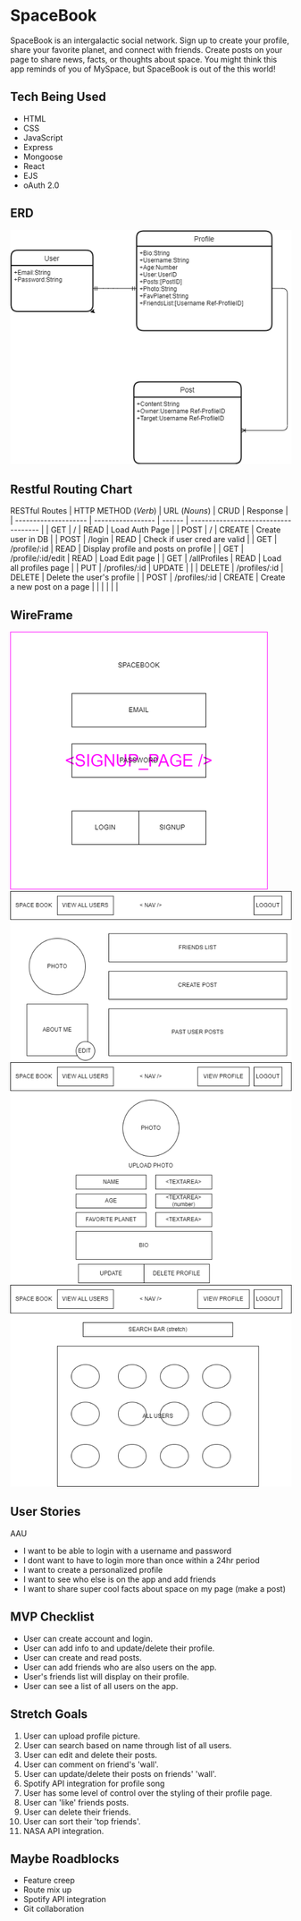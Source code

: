 # SpaceBook

SpaceBook is an intergalactic social network. Sign up to create your profile, share your favorite planet, and connect with friends. Create posts on your page to share news, facts, or thoughts about space. You might think this app reminds of you of MySpace, but SpaceBook is out of the this world!

## Tech Being Used

- HTML
- CSS
- JavaScript
- Express
- Mongoose
- React
- EJS
- oAuth 2.0

## ERD

![ERD](wireframes/PNGS/ERD.png)

## Restful Routing Chart

RESTful Routes
| HTTP METHOD (_Verb_) | URL (_Nouns_) | CRUD | Response |
| -------------------- | ----------------- | ------ | ------------------------------------ |
| GET | / | READ | Load Auth Page |
| POST | / | CREATE | Create user in DB |
| POST | /login | READ | Check if user cred are valid |
| GET | /profile/:id | READ | Display profile and posts on profile |
| GET | /profile/:id/edit | READ | Load Edit page |
| GET | /allProfiles | READ | Load all profiles page |
| PUT | /profiles/:id | UPDATE | |
| DELETE | /profiles/:id | DELETE | Delete the user's profile |
| POST | /profiles/:id | CREATE | Create a new post on a page |
| | | | |

## WireFrame

![Auth Page](wireframes/PNGS/$_signup_login.png)
![Profrile Page](wireframes/PNGS/profilepage.png)
![Edit Page](wireframes/PNGS/editPage.png)
![AllUser Page](wireframes/PNGS/allUsers.png)

## User Stories

AAU

- I want to be able to login with a username and password
- I dont want to have to login more than once within a 24hr period
- I want to create a personalized profile
- I want to see who else is on the app and add friends
- I want to share super cool facts about space on my page (make a post)

## MVP Checklist

- User can create account and login.
- User can add info to and update/delete their profile.
- User can create and read posts.
- User can add friends who are also users on the app.
- User's friends list will display on their profile.
- User can see a list of all users on the app.

## Stretch Goals

1. User can upload profile picture.
2. User can search based on name through list of all users.
3. User can edit and delete their posts.
4. User can comment on friend's 'wall'.
5. User can update/delete their posts on friends' 'wall'.
6. Spotify API integration for profile song
7. User has some level of control over the styling of their profile page.
8. User can 'like' friends posts.
9. User can delete their friends.
10. User can sort their 'top friends'.
11. NASA API integration.

## Maybe Roadblocks

- Feature creep
- Route mix up
- Spotify API integration
- Git collaboration
